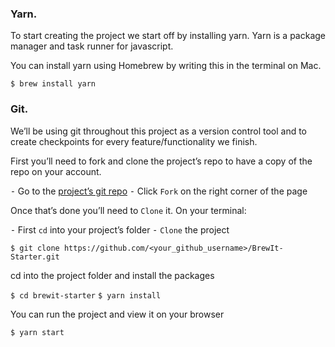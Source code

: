 ### Yarn.

To start creating the project we start off by installing yarn.
Yarn is a package manager and task runner for javascript.

You can install yarn using Homebrew by writing this in the terminal on Mac.

`$ brew install yarn`

### Git.

We’ll be using git throughout this project as a version control tool and to create checkpoints for every feature/functionality we finish.

First you’ll need to fork and clone the project’s repo to have a copy of the repo on your account.

 ⁃	Go to the [project’s git repo](https://github.com/aishabn/BrewIt-Starter.git)
 ⁃	Click `Fork` on the right corner of the page

Once that’s done you’ll need to `Clone` it. On your terminal:

 ⁃	First `cd` into your project’s folder
 ⁃	`Clone` the project

`$ git clone https://github.com/<your_github_username>/BrewIt-Starter.git`

cd into the project folder and install the packages

`$ cd brewit-starter`
`$ yarn install`

You can run the project and view it on your browser

`$ yarn start`

